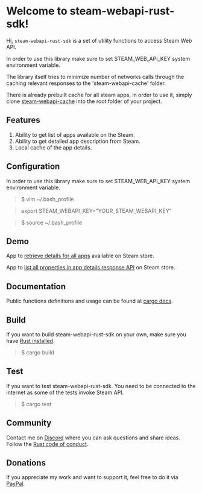 # Welcome to steam-webapi-rust-sdk!
Hi, `steam-webapi-rust-sdk` is a set of utility functions to access Steam Web API.

In order to use this library make sure to set STEAM_WEB_API_KEY system environment variable.

The library itself tries to minimize number of networks calls through the caching relevant 
responses to the 'steam-webapi-cache' folder.

There is already prebuilt cache for all steam apps, in order to use it, 
simply clone [steam-webapi-cache](https://github.com/bohdaq/steam-webapi-cache) 
into the root folder of your project.

## Features
1. Ability to get list of apps available on the Steam.
2. Ability to get detailed app description from Steam.
3. Local cache of the app details.


## Configuration
In order to use this library make sure to set STEAM_WEB_API_KEY system environment variable.

> $ vim ~/.bash_profile 

> export STEAM_WEBAPI_KEY="YOUR_STEAM_WEBAPI_KEY"

> $ source  ~/.bash_profile

## Demo

App to [retrieve details for all apps](https://github.com/bohdaq/retrieve-all-steam-apps-details-demo-app) 
available on Steam store.

App to [list all properties in app details response API](https://github.com/bohdaq/list-steam-appdetails-properties) on Steam store.

## Documentation
Public functions definitions and usage can be found at [cargo docs](https://docs.rs/steam-webapi-rust-sdk/0.0.3/steam_webapi_rust_sdk/).


## Build
If you want to build steam-webapi-rust-sdk on your own, make sure you have [Rust installed](https://www.rust-lang.org/tools/install).

> $ cargo build 
 

## Test
If you want to test steam-webapi-rust-sdk. You need to be connected to the internet as some of the tests invoke Steam API.

> $ cargo test


## Community
Contact me on [Discord](https://discordapp.com/users/952173191659393025/) where you can ask questions and share ideas. Follow the [Rust code of conduct](https://www.rust-lang.org/policies/code-of-conduct).

## Donations
If you appreciate my work and want to support it, feel free to do it via [PayPal](https://www.paypal.com/donate/?hosted_button_id=7J69SYZWSP6HJ).

